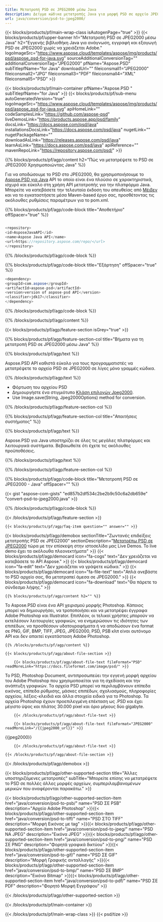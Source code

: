 ```yaml
---
title: Μετατροπή PSD σε JPEG2000 μέσω Java
description: Δείγμα κώδικα μετατροπής Java για μορφή PSD σε αρχείο JPEG2000. Χρησιμοποιήστε αυτό το παράδειγμα κώδικα για να μετατρέψετε PSD σε JPEG2000 μέσα σε οποιαδήποτε εφαρμογή που βασίζεται σε Web ή Desktop Java.
url: java/conversion/psd-to-jpeg2000/
---
```


{{< blocks/products/pf/main-wrap-class isAutogenPage="true" >}}
{{< blocks/products/pf/upper-banner h1="Μετατροπή PSD σε JPEG2000 μέσω Java" h2="Εγγενής βιβλιοθήκη Java για ανάγνωση, εγγραφή και εξαγωγή PSD σε JPEG2000 χωρίς να χρειάζεται Adobe." logoImageSrc="https://www.aspose.cloud/templates/aspose/img/products/psd/aspose_psd-for-java.svg" sourceAdditionalConversionTag="" additionalConversionTag="JPEG2000" pfName="Aspose.PSD" subTitlepfName="for Java" downloadUrl="" fileiconsmall1="JPEG2000" fileiconsmall2="JPG" fileiconsmall3="PDF" fileiconsmall4="XML" fileiconsmall5="PSD" >}}

{{< blocks/products/pf/main-container pfName="Aspose.PSD " subTitlepfName="for Java" >}}
{{< blocks/products/pf/sub-menu autoGeneratedVersion="true" logoImageSrc="https://www.aspose.cloud/templates/aspose/img/products/psd/aspose_psd-for-java.svg" apiHomeLink="" codeSamplesLink="https://github.com/aspose-psd" liveDemosLink="https://products.aspose.app/psd/family" docsLink="https://docs.aspose.com/psd/java" installationsDocsLink="https://docs.aspose.com/psd/java" nugetLink="" nugetPackageName="" downloadAsLink="https://releases.aspose.com/psd/java" learnAsLink="https://docs.aspose.com/psd/java" apiReference="" mavenRepoLink="https://repository.aspose.com/psd/" >}}

{{% blocks/products/pf/agp/content h2="Πώς να μετατρέψετε το PSD σε JPEG2000 Χρησιμοποιώντας Java" %}}

Για να αποδώσουμε το PSD στο JPEG2000, θα χρησιμοποιήσουμε το <a href="/psd/{{< lang-code >}}java">Aspose.PSD για Java</a> API το οποίο είναι ένα πλούσιο σε χαρακτηριστικά, ισχυρό και εύκολο στη χρήση API μετατροπής για την πλατφόρμα Java. Μπορείτε να κατεβάσετε την τελευταία έκδοση του απευθείας από <a href="https://repository.aspose.com/psd/">Μέιβεν</a> και να το εγκαταστήσετε μέσα Maven-based έργο σας, προσθέτοντας τις ακόλουθες ρυθμίσεις παραμέτρων για το pom.xml.

{{% blocks/products/pf/agp/code-block title="Αποθετήριο" offSpacer="true" %}}

```cs

<repository>
<id>AsposeJavaAPI</id>
<name>Aspose Java API</name>
<url>https://repository.aspose.com/repo/</url>
</repository>

```

{{% /blocks/products/pf/agp/code-block %}}

{{% blocks/products/pf/agp/code-block title="Εξάρτηση" offSpacer="true" %}}

```cs
<dependency>
<groupId>com.aspose</groupId>
<artifactId>aspose-psd</artifactId>
<version>version of aspose-psd API</version>
<classifier>jdk17</classifier>
</dependency>

```

{{% /blocks/products/pf/agp/code-block %}}

{{% /blocks/products/pf/agp/content %}}

{{< blocks/products/pf/agp/feature-section isGrey="true" >}}

{{% blocks/products/pf/agp/feature-section-col title="Βήματα για τη μετατροπή PSD σε JPEG2000 μέσω Java" %}}

{{% blocks/products/pf/agp/text %}}

 Aspose.PSD API καθιστά εύκολο για τους προγραμματιστές να μετατρέψετε το αρχείο PSD σε JPEG2000 σε λίγες μόνο γραμμές κώδικα.

{{% /blocks/products/pf/agp/text %}}

- Φόρτωση του αρχείου PSD
- Δημιουργήστε ένα στιγμιότυπο [Κλάση επιλογών Jpeg2000](https://apireference.aspose.com/psd/java/com.aspose.psd.imageoptions/Jpeg2000Options).
- Use Image.save(String, Jpeg2000Options) method for conversion.


{{% /blocks/products/pf/agp/feature-section-col %}}

{{% blocks/products/pf/agp/feature-section-col title="Απαιτήσεις συστήματος" %}}

{{% blocks/products/pf/agp/text %}}

 Aspose.PSD για Java υποστηρίζει σε όλες τις μεγάλες πλατφόρμες και λειτουργικά συστήματα. Βεβαιωθείτε ότι έχετε τις ακόλουθες προϋποθέσεις.

{{% /blocks/products/pf/agp/text %}}

{{% /blocks/products/pf/agp/feature-section-col %}}

{{% blocks/products/pf/agp/code-block title="Μετατροπή PSD σε JPEG2000 - Java" offSpacer="" %}}

{{< gist "aspose-com-gists" "ed857b2df534c2be2b9c50c6a2db659e" "convert-psd-to-jpeg2000.java" >}}

{{% /blocks/products/pf/agp/code-block %}}

{{< /blocks/products/pf/agp/feature-section >}}

    {{< blocks/products/pf/agp/faq-item question="" answer="" >}}
 

<!-- aboutfile Starts -->

{{< blocks/products/pf/agp/demobox sectionTitle="Ζωντανές επιδείξεις μετατροπής PSD σε JPEG2000" sectionDescription="[Μετατρέπω PSD σε JPEG2000](https://products.aspose.app/psd/conversion/psd-to-jpeg2000) τώρα με την επίσκεψη στην ιστοσελίδα μας Live Demos. Το live demo έχει τα ακόλουθα πλεονεκτήματα" >}}
        {{< blocks/products/pf/agp/democard icon="fa-cogs" text="Δεν χρειάζεται να κατεβάσετε το API Aspose." >}}
        {{< blocks/products/pf/agp/democard icon="fa-edit" text="Δεν χρειάζεται να γράψετε κώδικα." >}}
        {{< blocks/products/pf/agp/democard icon="fa-file-text" text="Απλά ανεβάστε το PSD αρχείο σας, θα μετατραπεί άμεσα σε JPEG2000." >}}
        {{< blocks/products/pf/agp/democard icon="fa-download" text="Θα πάρετε το σύνδεσμο λήψης." >}}

    {{% blocks/products/pf/agp/content h2="" %}}

Το Aspose.PSD είναι ένα API χειρισμού μορφής Photoshop. Κάποιος μπορεί να δημιουργήσει, να τροποποιήσει και να μετατρέψει έγγραφα Adobe Photoshop και Illustrator. Επιπλέον, οι τελικοί χρήστες μπορούν να εκτελέσουν λειτουργίες γραφικών, να ενημερώσουν τις ιδιότητες των επιπέδων, να προσθέσουν υδατογραφήματα ή να αποδώσουν ένα format σε PNG, GIF, BMP, TIFF, JPEG, JPEG2000, PSD, PSB κλπ είναι αυτόνομο API και δεν απαιτεί εγκατάσταση Adobe Photoshop.  



    {{% /blocks/products/pf/agp/content %}}

    {{< blocks/products/pf/agp/about-file-section >}}

        {{< blocks/products/pf/agp/about-file-text fileFormat="PSD" readMoreLink="https://docs.fileformat.com/image/psd/" >}}
Το PSD, Photoshop Document, αντιπροσωπεύει την εγγενή μορφή αρχείου του Adobe Photoshop που χρησιμοποιείται για τη σχεδίαση και την ανάπτυξη γραφικών. Τα αρχεία PSD μπορεί να περιλαμβάνουν επίπεδα εικόνας, επίπεδα ρύθμισης, μάσκες επιπέδων, σχολιασμούς, πληροφορίες αρχείου, λέξεις-κλειδιά και άλλα στοιχεία ειδικά για το Photoshop. Τα αρχεία Photoshop έχουν προεπιλεγμένη επέκταση ως .PSD και έχει μέγιστο ύψος και πλάτος 30.000 pixel και όριο μήκους δύο gigabyte.

        {{< /blocks/products/pf/agp/about-file-text >}}

        {{< blocks/products/pf/agp/about-file-text fileFormat="JPEG2000" readMoreLink="/{{jpeg2000_url}}" >}}
{{jpeg2000}}

        {{< /blocks/products/pf/agp/about-file-text >}}

    {{< /blocks/products/pf/agp/about-file-section >}}

{{< /blocks/products/pf/agp/demobox >}}

<!-- aboutfile Ends -->

{{< blocks/products/pf/agp/other-supported-section title="Άλλες υποστηριζόμενες μετατροπές" subTitle="Μπορείτε επίσης να μετατρέψετε το PSD σε πολλές άλλες μορφές αρχείων, συμπεριλαμβανομένων μερικών που αναφέρονται παρακάτω." >}}

{{< blocks/products/pf/agp/other-supported-section-item href="java/conversion/psd-to-psb/" name="PSD ΣΕ PSB" description="Αρχείο Adobe Photoshop" >}}{{< blocks/products/pf/agp/other-supported-section-item href="java/conversion/psd-to-tiff/" name="PSD ΣΤΟ TIFF" description="Μορφή Εικόνας με tag" >}}{{< blocks/products/pf/agp/other-supported-section-item href="java/conversion/psd-to-jpeg/" name="PSD ΝΑ JPEG" description="Εικόνα JPEG" >}}{{< blocks/products/pf/agp/other-supported-section-item href="java/conversion/psd-to-png/" name="PSD ΣΕ PNG" description="Φορητά γραφικά δικτύου" >}}{{< blocks/products/pf/agp/other-supported-section-item href="java/conversion/psd-to-gif/" name="PSD ΣΕ GIF" description="Μορφή Γραφικής ανταλλαγής" >}}{{< blocks/products/pf/agp/other-supported-section-item href="java/conversion/psd-to-bmp/" name="PSD ΣΕ BMP" description="Εικόνα Bitmap" >}}{{< blocks/products/pf/agp/other-supported-section-item href="java/conversion/psd-to-pdf/" name="PSD ΣΕ PDF" description="Φορητό Μορφή Εγγράφου" >}}

{{< /blocks/products/pf/agp/other-supported-section >}}

{{< /blocks/products/pf/main-container >}}
    
{{< /blocks/products/pf/main-wrap-class >}}
{{< psd/tize >}}
